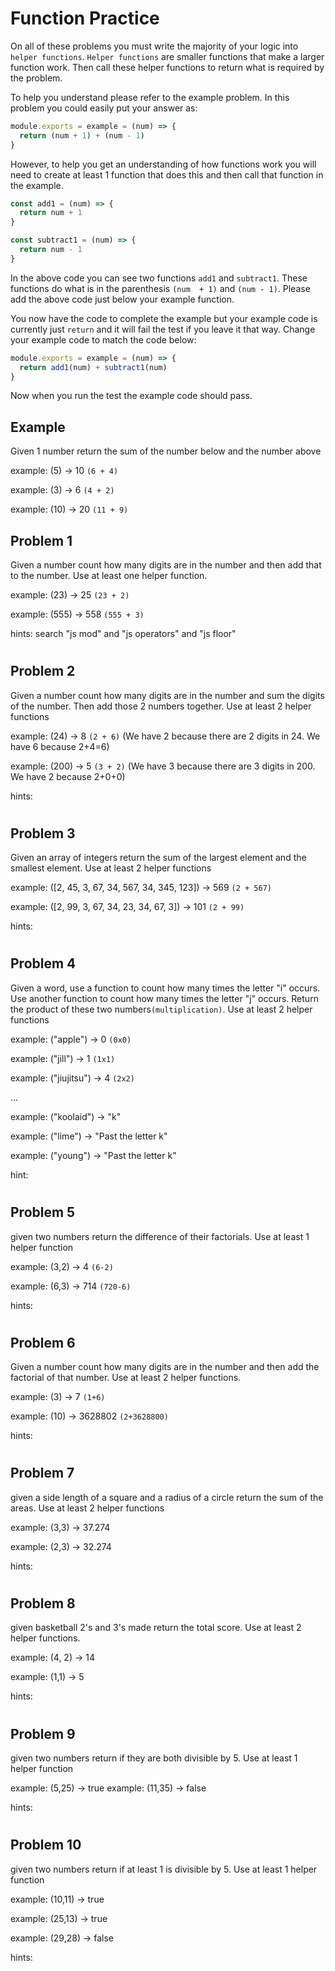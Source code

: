 # Function Practice

On all of these problems you must write the majority of your logic into `helper functions`. `Helper functions` are smaller functions that make a larger function work. Then call these helper functions to return what is required by the problem.

To help you understand please refer to the example problem. In this problem you could easily put your answer as:
```javascript
module.exports = example = (num) => {
  return (num + 1) + (num - 1)
}
```

However, to help you get an understanding of how functions work you will need to create at least 1 function that does this and then call that function in the example.

```javascript
const add1 = (num) => {
  return num + 1
}

const subtract1 = (num) => {
  return num - 1
}
```

In the above code you can see two functions `add1` and `subtract1`. These functions do what is in the parenthesis `(num  + 1)` and `(num - 1)`. Please add the above code just below your example function.

You now have the code to complete the example but your example code is currently just `return` and it will fail the test if you leave it that way. Change your example code to match the code below:

```javascript
module.exports = example = (num) => {
  return add1(num) + subtract1(num)
}
```

Now when you run the test the example code should pass.

## Example
Given 1 number return the sum of the number below and the number above

example: (5) -> 10 `(6 + 4)`

example: (3) -> 6 `(4 + 2)`

example: (10) -> 20 `(11 + 9)`


## Problem 1
Given a number count how many digits are in the number and then add that to the number. Use at least one helper function. 

example: (23) -> 25 `(23 + 2)`

example: (555) -> 558 `(555 + 3)`

hints: search "js mod" and "js operators" and "js floor"
#
## Problem 2
Given a number count how many digits are in the number and sum the digits of the number. Then add those 2 numbers together. Use at least 2 helper functions

example: (24) -> 8 `(2 + 6)` (We have 2 because there are 2 digits in 24. We have 6 because 2+4=6)

example: (200) -> 5 `(3 + 2)` (We have 3 because there are 3 digits in 200. We have 2 because 2+0+0)

hints: 
#
## Problem 3
Given an array of integers return the sum of the largest element and the smallest element. Use at least 2 helper functions

example: ([2, 45, 3, 67, 34, 567, 34, 345, 123]) -> 569 `(2 + 567)`

example: ([2, 99, 3, 67, 34, 23, 34, 67, 3]) -> 101 `(2 + 99)`

hints: 
#
## Problem 4
Given a word, use a function to count how many times the letter "i" occurs. Use another function to count how many times the letter "j" occurs. Return the product of these two numbers`(multiplication)`. Use at least 2 helper functions

example: ("apple") -> 0 `(0x0)`

example: ("jill") -> 1 `(1x1)`

example: ("jiujitsu") -> 4 `(2x2)`

...

example: ("koolaid") -> "k"

example: ("lime") -> "Past the letter k"

example: ("young") -> "Past the letter k"

hint: 
#
## Problem 5
given two numbers return the difference of their factorials. Use at least 1 helper function

example: (3,2) -> 4 `(6-2)`

example: (6,3) -> 714 `(720-6)`

hints:
#
## Problem 6
Given a number count how many digits are in the number and then add the factorial of that number. Use at least 2 helper functions.

example: (3) -> 7 `(1+6)`

example: (10) -> 3628802 `(2+3628800)`

hints:
#
## Problem 7
given a side length of a square and a radius of a circle return the sum of the areas. Use at least 2 helper functions

example: (3,3) -> 37.274

example: (2,3) -> 32.274

hints:
#
## Problem 8
given basketball 2's and 3's made return the total score. Use at least 2 helper functions.

example: (4, 2) -> 14

example: (1,1) -> 5

hints: 
#
## Problem 9
given two numbers return if they are both divisible by 5. Use at least 1 helper function

example: (5,25) -> true
example: (11,35) -> false

hints:
#
## Problem 10
given two numbers return if at least 1 is divisible by 5. Use at least 1 helper function

example: (10,11) -> true

example: (25,13) -> true

example: (29,28) -> false

hints:
#
